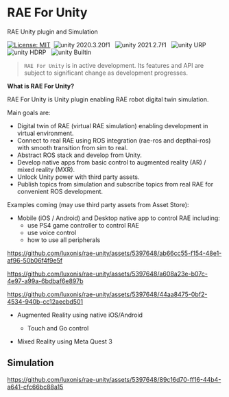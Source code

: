 # RAE For Unity
RAE Unity plugin and Simulation

[![License: MIT](https://img.shields.io/badge/License-MIT-green.svg)](https://opensource.org/licenses/MIT)&nbsp;
<img src="https://img.shields.io/badge/unity-2020.3.20f1-green.svg?style=flat-square" alt="unity 2020.3.20f1">
&nbsp;
<img src="https://img.shields.io/badge/unity-2021.2.7f1-green.svg?style=flat-square" alt="unity 2021.2.7f1">
&nbsp;
<img src="https://img.shields.io/badge/unity-URP-green.svg?style=flat-square" alt="unity URP">
&nbsp;
<img src="https://img.shields.io/badge/unity-HDRP-green.svg?style=flat-square" alt="unity HDRP">
&nbsp;
<img src="https://img.shields.io/badge/unity-Builtin-green.svg?style=flat-square" alt="unity Builtin">
&nbsp;

> `RAE For Unity` is in active development. Its features and API are subject to significant change as development progresses.

**What is RAE For Unity?**

RAE For Unity is Unity plugin enabling RAE robot digital twin simulation.

Main goals are:

- Digital twin of RAE (virtual RAE simulation) enabling development in virtual environment.
- Connect to real RAE using ROS integration (rae-ros and depthai-ros) with smooth transition from sim to real.
- Abstract ROS stack and develop from Unity.
- Develop native apps from basic control to augmented reality (AR) / mixed reality (MXR).
- Unlock Unity power with third party assets.
- Publish topics from simulation and subscribe topics from real RAE for convenient ROS development.

Examples coming (may use third party assets from Asset Store):
- Mobile (iOS / Android) and Desktop native app to control RAE including: 
  - use PS4 game controller to control RAE
  - use voice control
  - how to use all peripherals

 

https://github.com/luxonis/rae-unity/assets/5397648/ab66cc55-f154-48e1-af96-50b06f4f9e5f



https://github.com/luxonis/rae-unity/assets/5397648/a608a23e-b07c-4e97-a99a-6bdbaf6e897b




https://github.com/luxonis/rae-unity/assets/5397648/44aa8475-0bf2-4534-940b-cc12aecbd501



    
- Augmented Reality using native iOS/Android
  - Touch and Go control

 
    
- Mixed Reality using Meta Quest 3

## Simulation



https://github.com/luxonis/rae-unity/assets/5397648/89c16d70-ff16-44b4-a641-cfc66bc88a15


